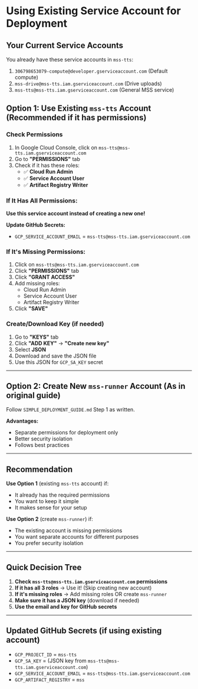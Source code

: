 # Using Existing Service Account for Deployment

## Your Current Service Accounts

You already have these service accounts in `mss-tts`:
1. `306798653079-compute@developer.gserviceaccount.com` (Default compute)
2. `mss-drive@mss-tts.iam.gserviceaccount.com` (Drive uploads)
3. `mss-tts@mss-tts.iam.gserviceaccount.com` (General MSS service)

## Option 1: Use Existing `mss-tts` Account (Recommended if it has permissions)

### Check Permissions
1. In Google Cloud Console, click on `mss-tts@mss-tts.iam.gserviceaccount.com`
2. Go to **"PERMISSIONS"** tab
3. Check if it has these roles:
   - ✅ **Cloud Run Admin**
   - ✅ **Service Account User**
   - ✅ **Artifact Registry Writer**

### If It Has All Permissions:
**Use this service account instead of creating a new one!**

**Update GitHub Secrets:**
- `GCP_SERVICE_ACCOUNT_EMAIL` = `mss-tts@mss-tts.iam.gserviceaccount.com`

### If It's Missing Permissions:
1. Click on `mss-tts@mss-tts.iam.gserviceaccount.com`
2. Click **"PERMISSIONS"** tab
3. Click **"GRANT ACCESS"**
4. Add missing roles:
   - Cloud Run Admin
   - Service Account User
   - Artifact Registry Writer
5. Click **"SAVE"**

### Create/Download Key (if needed)
1. Go to **"KEYS"** tab
2. Click **"ADD KEY"** → **"Create new key"**
3. Select **JSON**
4. Download and save the JSON file
5. Use this JSON for `GCP_SA_KEY` secret

---

## Option 2: Create New `mss-runner` Account (As in original guide)

Follow `SIMPLE_DEPLOYMENT_GUIDE.md` Step 1 as written.

**Advantages:**
- Separate permissions for deployment only
- Better security isolation
- Follows best practices

---

## Recommendation

**Use Option 1** (existing `mss-tts` account) if:
- It already has the required permissions
- You want to keep it simple
- It makes sense for your setup

**Use Option 2** (create `mss-runner`) if:
- The existing account is missing permissions
- You want separate accounts for different purposes
- You prefer security isolation

---

## Quick Decision Tree

1. **Check `mss-tts@mss-tts.iam.gserviceaccount.com` permissions**
2. **If it has all 3 roles** → Use it! (Skip creating new account)
3. **If it's missing roles** → Add missing roles OR create `mss-runner`
4. **Make sure it has a JSON key** (download if needed)
5. **Use the email and key for GitHub secrets**

---

## Updated GitHub Secrets (if using existing account)

- `GCP_PROJECT_ID` = `mss-tts`
- `GCP_SA_KEY` = (JSON key from `mss-tts@mss-tts.iam.gserviceaccount.com`)
- `GCP_SERVICE_ACCOUNT_EMAIL` = `mss-tts@mss-tts.iam.gserviceaccount.com`
- `GCP_ARTIFACT_REGISTRY` = `mss`


